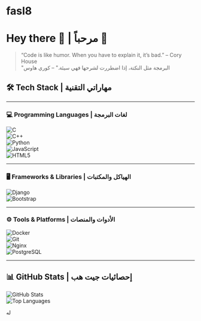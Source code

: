 # fasl8

# Hey there 👋 | مرحباً 👋  
> “Code is like humor. When you have to explain it, it’s bad.” – Cory House  
> "البرمجة مثل النكتة، إذا اضطررت لشرحها فهي سيئة." – كوري هاوس


## 🛠 Tech Stack | مهاراتي التقنية  
---

### 💻 Programming Languages | لغات البرمجة  
![C](https://img.shields.io/badge/C-00599C?style=for-the-badge&logo=c)  
![C++](https://img.shields.io/badge/C++-00599C?style=for-the-badge&logo=cplusplus)  
![Python](https://img.shields.io/badge/Python-3776AB?style=for-the-badge&logo=python)  
![JavaScript](https://img.shields.io/badge/JavaScript-323330?style=for-the-badge&logo=javascript)  
![HTML5](https://img.shields.io/badge/HTML5-E34F26?style=for-the-badge&logo=html5)  

---

### 🖥 Frameworks & Libraries | الهياكل والمكتبات  
![Django](https://img.shields.io/badge/Django-092E20?style=for-the-badge&logo=django)  
![Bootstrap](https://img.shields.io/badge/Bootstrap-563D7C?style=for-the-badge&logo=bootstrap)  

---

### ⚙️ Tools & Platforms | الأدوات والمنصات  
![Docker](https://img.shields.io/badge/Docker-2496ED?style=for-the-badge&logo=docker)  
![Git](https://img.shields.io/badge/Git-F05032?style=for-the-badge&logo=git)  
![Nginx](https://img.shields.io/badge/Nginx-009639?style=for-the-badge&logo=nginx)  
![PostgreSQL](https://img.shields.io/badge/PostgreSQL-316192?style=for-the-badge&logo=postgresql)  

---

## 📊 GitHub Stats | إحصائيات جيت هب  
![GitHub Stats](https://github-readme-stats.vercel.app/api?username=fasl8&show_icons=true&theme=tokyonight)  
![Top Languages](https://github-readme-stats.vercel.app/api/top-langs/?username=fasl8&layout=compact&theme=tokyonight)  

له
